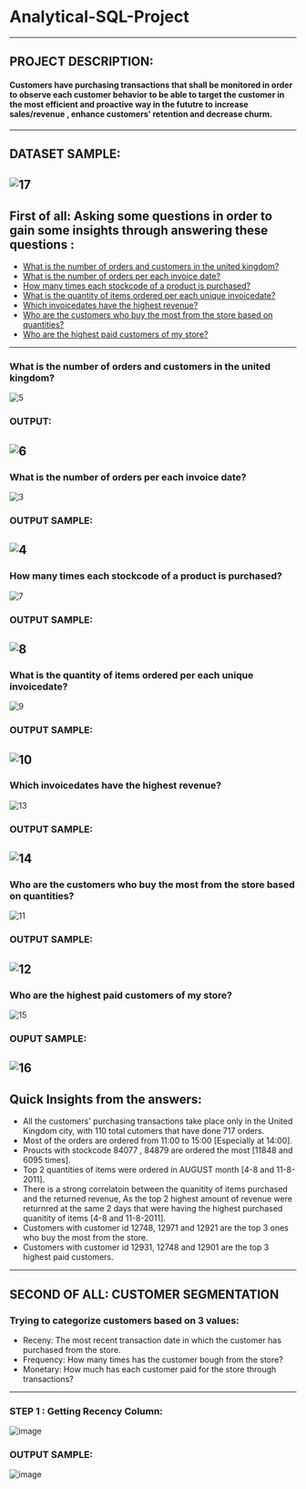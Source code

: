 # Analytical-SQL-Project
----------------------------------------------
## PROJECT DESCRIPTION:
#### Customers have purchasing transactions that shall be monitored in order to observe each customer behavior to be able to target the customer in the most efficient and proactive way in the fututre to increase sales/revenue , enhance customers' retention and decrease churm.
----------------------------------------------
## DATASET SAMPLE: 
![17](https://user-images.githubusercontent.com/121814714/219868596-1c753d69-0a01-418c-b2f6-ba04acf57455.PNG)
-------------------------------------
## First of all: Asking some questions in order to gain some insights through answering these questions :
- [What is the number of orders and customers in the united kingdom?](#What-is-the-number-of-orders-and-customers-in-the-united-kingdom)
- [What is the number of orders per each invoice date?](#what-is-the-number-of-orders-per-each-invoice-date)
- [How many times each stockcode of a product is purchased?](#how-many-times-each-stockcode-of-a-product-is-purchased)
- [What is the quantity of items ordered per each unique invoicedate?](#what-is-the-quantity-of-items-ordered-per-each-unique-invoicedate)
- [Which invoicedates have the highest revenue?](#which-invoicedates-have-the-highest-revenue)
- [Who are the customers who buy the most from the store based on quantities?](#who-are-the-customers-who-buy-the-most-from-the-store-based-on-quantities)
- [Who are the highest paid customers of my store?](#who-are-the-highest-paid-customers-of-my-store)
--------------------------------------------------------------------------------
### What is the number of orders and customers in the united kingdom?
![5](https://user-images.githubusercontent.com/121814714/219780112-5642382d-248f-4343-b7fd-0674d7ff4a41.PNG)
### OUTPUT:
![6](https://user-images.githubusercontent.com/121814714/219780517-43a71629-6bce-4c2c-bcf9-150164fa2a6f.PNG)
--------------------------------------------------------------------------------
### What is the number of orders per each invoice date?
![3](https://user-images.githubusercontent.com/121814714/219775344-14dae10d-6ac6-4c8a-adb8-16f5abdd55de.PNG)
### OUTPUT SAMPLE:
![4](https://user-images.githubusercontent.com/121814714/219775526-9c02321d-0801-4ef0-b7f0-aec936e8423b.PNG)
-----------------------------------------------------------------------------
### How many times each stockcode of a product is purchased?
![7](https://user-images.githubusercontent.com/121814714/219783810-70bc17cf-2b74-4612-b571-3ad312618dae.PNG)
### OUTPUT SAMPLE:
![8](https://user-images.githubusercontent.com/121814714/219783913-aec4c8cb-9a52-4bf8-9790-215175722f8b.PNG)
------------------------------------------------------------------------------
### What is the quantity of items ordered per each unique invoicedate?
![9](https://user-images.githubusercontent.com/121814714/219785315-347d2338-88f5-4a54-a36c-d0d7844bbbeb.PNG)
### OUTPUT SAMPLE:
![10](https://user-images.githubusercontent.com/121814714/219785390-e1cae25a-214f-44f6-8794-8f8f7ff43693.PNG)
------------------------------------------------------------------------------
### Which invoicedates have the highest revenue?
![13](https://user-images.githubusercontent.com/121814714/219789207-39e6ba20-ed10-4176-80fc-724a3b7d7426.PNG)
### OUTPUT SAMPLE:
![14](https://user-images.githubusercontent.com/121814714/219789269-754e8f69-5508-4901-b9ae-06324223ec37.PNG)
------------------------------------------------------------------------
### Who are the customers who buy the most from the store based on quantities?
![11](https://user-images.githubusercontent.com/121814714/219786980-2a28df52-d8d8-4060-92e7-456769dee961.PNG)
### OUTPUT SAMPLE:
![12](https://user-images.githubusercontent.com/121814714/219787038-eb727cc9-ce3b-4957-beb8-61e631243038.PNG)
-----------------------------------------------------------------------------------
### Who are the highest paid customers of my store?
![15](https://user-images.githubusercontent.com/121814714/219791087-0b7e3f54-1e2d-4dc5-a8b0-90525db1783f.PNG)
### OUPUT SAMPLE:
![16](https://user-images.githubusercontent.com/121814714/219791140-00cae43e-67d3-43cc-b8b8-b4305bc03870.PNG)
---------------------------------------------------------------------------------------------------
## Quick Insights from the answers:
- All the customers' purchasing transactions take place only in the United Kingdom city, with 110 total cutomers that have done 717 orders.
- Most of the orders are ordered from 11:00 to 15:00 [Especially at 14:00].
- Proucts with stockcode 84077 , 84879 are ordered the most [11848 and 6095 times].
- Top 2 quantities of items were ordered in AUGUST month [4-8 and 11-8-2011].
- There is a strong correlatoin between the quanitity of items purchased and the returned revenue, As the top 2 highest amount of revenue were returnred at the same 2 days that were having the highest purchased quanitity of items [4-8 and 11-8-2011].
- Customers with customer id 12748, 12971 and 12921 are the top 3 ones who buy the most from the store.
- Customers with customer id 12931, 12748 and 12901 are the top 3 highest paid customers.
------------------------------------------------
## SECOND OF ALL: CUSTOMER SEGMENTATION 

### Trying to categorize customers based on 3 values:
 - Receny: The most recent transaction date in which the customer has purchased from the store.
 - Frequency: How many times has the customer bough from the store?
 - Monetary: How much has each customer paid for the store through transactions?
 ----------------------------------------------------
 ### STEP 1 : Getting Recency Column:
 ![image](https://user-images.githubusercontent.com/121814714/219882932-66d352d1-4484-42d8-a718-47099f0ed931.png)
### OUTPUT SAMPLE:
![image](https://user-images.githubusercontent.com/121814714/219883009-7ac4c89b-79e8-42ea-9b97-831c260e7a72.png)


